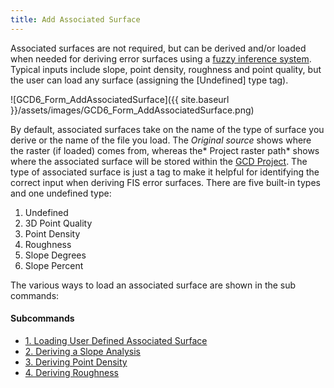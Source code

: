 ```yaml
---
title: Add Associated Surface
---
```


Associated surfaces are not required, but can be derived and/or loaded when needed for deriving error surfaces using a [fuzzy inference system](http://gcd6help.joewheaton.org/gcd-concepts/fuzzy-inference-systems-for-modeling-dem-error).  Typical inputs include slope, point density, roughness and point quality, but the user can load any surface (assigning the [Undefined] type tag).  

![GCD6_Form_AddAssociatedSurface]({{ site.baseurl }}/assets/images/GCD6_Form_AddAssociatedSurface.png)

By default, associated surfaces take on the name of the type of surface you derive or the name of the file you load. The *Original source* shows where the raster (if loaded) comes from, whereas the* Project raster path* shows where the associated surface will be stored within the [GCD Project](http://gcd6help.joewheaton.org/gcd-concepts/project). The type of associated surface is just a tag to make it helpful for identifying the correct input when deriving FIS error surfaces. There are five built-in types and one undefined type:

1. Undefined
2. 3D Point Quality
3. Point Density
4. Roughness
5. Slope Degrees
6. Slope Percent

The various ways to load an associated surface are shown in the sub commands:

#### Subcommands

- [1. Loading User Defined Associated Surface](http://gcd6help.joewheaton.org/gcd-command-reference/gcd-project-explorer/d-dem-context-menu/iv-add-associated-surface/1-loading-user-defined-associated-surface)
- [2. Deriving a Slope Analysis](http://gcd6help.joewheaton.org/gcd-command-reference/gcd-project-explorer/d-dem-context-menu/iv-add-associated-surface/2-deriving-a-slope-analysis)
- [3. Deriving Point Density](http://gcd6help.joewheaton.org/gcd-command-reference/gcd-project-explorer/d-dem-context-menu/iv-add-associated-surface/3-deriving-point-density)
- [4. Deriving Roughness](http://gcd6help.joewheaton.org/gcd-command-reference/gcd-project-explorer/d-dem-context-menu/iv-add-associated-surface/4-deriving-roughness)

